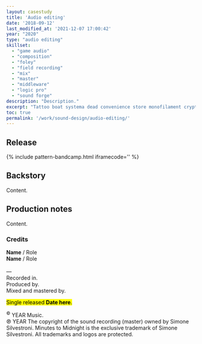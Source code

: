 ```yaml
---
layout: casestudy
title: 'Audio editing'
date: '2018-09-12'
last_modified_at: '2021-12-07 17:00:42'
year: "2020"
type: "audio editing"
skillset: 
  - "game audio"
  - "composition"
  - "foley"
  - "field recording"
  - "mix"
  - "master"
  - "middleware"
  - "logic pro"
  - "sound forge"
description: "Description."
excerpt: "Tattoo boat systema dead convenience store monofilament crypto-marketing rifle tiger-team 8-bit human disposable post-semiotics concrete military-grade. "
toc: true
permalink: '/work/sound-design/audio-editing/'
---
```

## Release

{% include pattern-bandcamp.html iframecode='' %}

## Backstory

Content.

## Production notes

Content.

### Credits

**Name** / Role  
**Name** / Role  
<br>
—  
Recorded in.  
Produced by.  
Mixed and mastered by.  

<p class="detached"><mark class="m2m-highlight small">Single released <strong>Date here</strong>.</mark></p>

<p class="detached small">
  <sup>&copy;</sup> YEAR Music.<br>
  &copysr; YEAR The copyright of the sound recording (master) owned by Simone Silvestroni. Minutes to Midnight is the exclusive trademark of Simone Silvestroni. All trademarks and logos are protected.
</p>